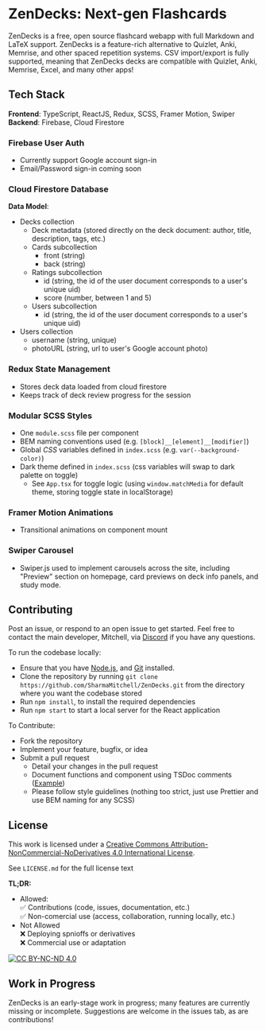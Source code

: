 # ZenDecks: Next-gen Flashcards

ZenDecks is a free, open source flashcard webapp with full Markdown and LaTeX support. ZenDecks is a feature-rich alternative to Quizlet, Anki, Memrise, and other spaced repetition systems. CSV import/export is fully supported, meaning that ZenDecks decks are compatible with Quizlet, Anki, Memrise, Excel, and many other apps!

## Tech Stack

**Frontend**: TypeScript, ReactJS, Redux, SCSS, Framer Motion, Swiper  
**Backend**: Firebase, Cloud Firestore

### Firebase User Auth

- Currently support Google account sign-in
- Email/Password sign-in coming soon

### Cloud Firestore Database

**Data Model**:

- Decks collection
  - Deck metadata (stored directly on the deck document: author, title, description, tags, etc.)
  - Cards subcollection
    - front (string)
    - back (string)
  - Ratings subcollection
    - id (string, the id of the user document corresponds to a user's unique uid)
    - score (number, between 1 and 5)
  - Users subcollection
    - id (string, the id of the user document corresponds to a user's unique uid)
- Users collection
  - username (string, unique)
  - photoURL (string, url to user's Google account photo)

### Redux State Management

- Stores deck data loaded from cloud firestore
- Keeps track of deck review progress for the session

### Modular SCSS Styles

- One `module.scss` file per component
- BEM naming conventions used (e.g. `[block]__[element]__[modifier]`)
- Global *CSS* variables defined in `index.scss` (e.g. `var(--background-color)`)
- Dark theme defined in `index.scss` (css variables will swap to dark palette on toggle)
  - See `App.tsx` for toggle logic (using `window.matchMedia` for default theme, storing toggle state in localStorage)

### Framer Motion Animations

- Transitional animations on component mount

### Swiper Carousel

- Swiper.js used to implement carousels across the site, including "Preview" section on homepage, card previews on deck info panels, and study mode.

## Contributing

Post an issue, or respond to an open issue to get started. Feel free to contact the main developer, Mitchell, via [Discord](https://discord.com/users/157610726326927361) if you have any questions.

To run the codebase locally:

- Ensure that you have [Node.js](https://nodejs.org/), and [Git](https://git-scm.com/) installed.
- Clone the repository by running `git clone https://github.com/SharmaMitchell/ZenDecks.git` from the directory where you want the codebase stored
- Run `npm install`, to install the required dependencies
- Run `npm start` to start a local server for the React application

To Contribute:

- Fork the repository
- Implement your feature, bugfix, or idea
- Submit a pull request
  - Detail your changes in the pull request
  - Document functions and component using TSDoc comments ([Example](https://github.com/SharmaMitchell/ZenDecks/blob/14fc5a07d2fbb8cde09c4d331bdb76bbe246fc66/src/components/CardCreation/CardCreation.tsx#L16-L25))
  - Please follow style guidelines (nothing too strict, just use Prettier and use BEM naming for any SCSS)

## License

This work is licensed under a
[Creative Commons Attribution-NonCommercial-NoDerivatives 4.0 International License][cc-by-nc-nd].
<!--
CC BY-NC-ND is a Creative Commons license that allows others to share and use the licensed work, but with some restrictions. This license permits others to copy and distribute the work, as long as they attribute the author, do not use the work for commercial purposes, and do not make any changes or derivatives to the work. The license also does not permit anyone to host the work privately or use it in a commercial context without the explicit permission of the author. Therefore, under this license, contributions to the codebase are allowed as long as they are non-commercial, do not create derivatives of the original work, and are made with attribution to the original author.
-->
See `LICENSE.md` for the full license text  

**TL;DR:**
- Allowed:  
  ✅ Contributions (code, issues, documentation, etc.)  
  ✅ Non-comercial use (access, collaboration, running locally, etc.)
- Not Allowed  
  ❌ Deploying spnioffs or derivatives  
  ❌ Commercial use or adaptation  

[![CC BY-NC-ND 4.0][cc-by-nc-nd-image]][cc-by-nc-nd]

[cc-by-nc-nd]: http://creativecommons.org/licenses/by-nc-nd/4.0/
[cc-by-nc-nd-image]: https://licensebuttons.net/l/by-nc-nd/4.0/88x31.png
[cc-by-nc-nd-shield]: https://img.shields.io/badge/License-CC%20BY--NC--ND%204.0-lightgrey.svg

## Work in Progress

ZenDecks is an early-stage work in progress; many features are currently missing or incomplete. Suggestions are welcome in the issues tab, as are contributions!
